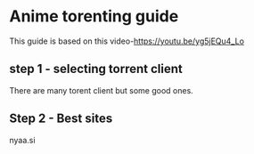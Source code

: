 
# Anime torenting guide 
This guide is based on this video-https://youtu.be/yg5jEQu4_Lo


## step 1 - selecting torrent client 
There are many torent client but some good ones.


## Step 2 - Best sites
nyaa.si 


